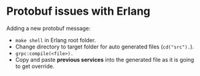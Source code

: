 # Protobuf issues with Erlang
Adding a new protobuf message:
* `make shell` in Erlang root folder.
* Change directory to target folder for auto generated files (`cd("src").`).
* `grpc:compile(<file>).`
* Copy and paste **previous services** into the generated file as it is going to get override. 
